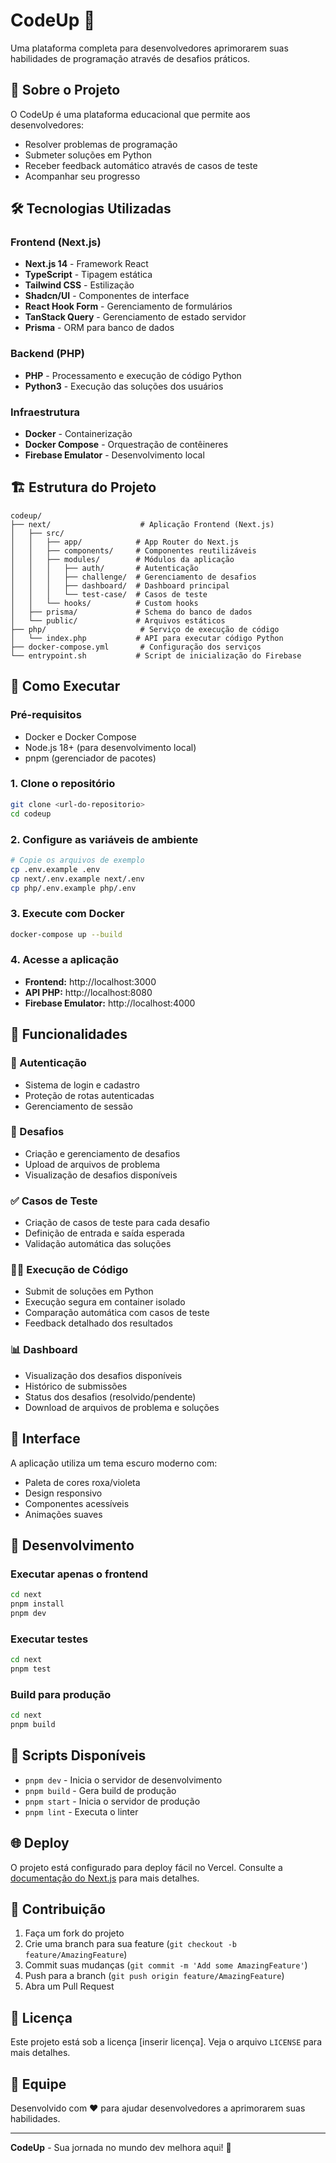 # CodeUp 🚀

Uma plataforma completa para desenvolvedores aprimorarem suas habilidades de programação através de desafios práticos.

## 📖 Sobre o Projeto

O CodeUp é uma plataforma educacional que permite aos desenvolvedores:
- Resolver problemas de programação
- Submeter soluções em Python
- Receber feedback automático através de casos de teste
- Acompanhar seu progresso

## 🛠️ Tecnologias Utilizadas

### Frontend (Next.js)
- **Next.js 14** - Framework React
- **TypeScript** - Tipagem estática
- **Tailwind CSS** - Estilização
- **Shadcn/UI** - Componentes de interface
- **React Hook Form** - Gerenciamento de formulários
- **TanStack Query** - Gerenciamento de estado servidor
- **Prisma** - ORM para banco de dados

### Backend (PHP)
- **PHP** - Processamento e execução de código Python
- **Python3** - Execução das soluções dos usuários

### Infraestrutura
- **Docker** - Containerização
- **Docker Compose** - Orquestração de contêineres
- **Firebase Emulator** - Desenvolvimento local

## 🏗️ Estrutura do Projeto

```
codeup/
├── next/                    # Aplicação Frontend (Next.js)
│   ├── src/
│   │   ├── app/            # App Router do Next.js
│   │   ├── components/     # Componentes reutilizáveis
│   │   ├── modules/        # Módulos da aplicação
│   │   │   ├── auth/       # Autenticação
│   │   │   ├── challenge/  # Gerenciamento de desafios
│   │   │   ├── dashboard/  # Dashboard principal
│   │   │   └── test-case/  # Casos de teste
│   │   └── hooks/          # Custom hooks
│   ├── prisma/             # Schema do banco de dados
│   └── public/             # Arquivos estáticos
├── php/                     # Serviço de execução de código
│   └── index.php           # API para executar código Python
├── docker-compose.yml       # Configuração dos serviços
└── entrypoint.sh           # Script de inicialização do Firebase
```

## 🚀 Como Executar

### Pré-requisitos
- Docker e Docker Compose
- Node.js 18+ (para desenvolvimento local)
- pnpm (gerenciador de pacotes)

### 1. Clone o repositório
```bash
git clone <url-do-repositorio>
cd codeup
```

### 2. Configure as variáveis de ambiente
```bash
# Copie os arquivos de exemplo
cp .env.example .env
cp next/.env.example next/.env
cp php/.env.example php/.env
```

### 3. Execute com Docker
```bash
docker-compose up --build
```

### 4. Acesse a aplicação
- **Frontend:** http://localhost:3000
- **API PHP:** http://localhost:8080
- **Firebase Emulator:** http://localhost:4000

## 📱 Funcionalidades

### 🔐 Autenticação
- Sistema de login e cadastro
- Proteção de rotas autenticadas
- Gerenciamento de sessão

### 🎯 Desafios
- Criação e gerenciamento de desafios
- Upload de arquivos de problema
- Visualização de desafios disponíveis

### ✅ Casos de Teste
- Criação de casos de teste para cada desafio
- Definição de entrada e saída esperada
- Validação automática das soluções

### 🏃‍♂️ Execução de Código
- Submit de soluções em Python
- Execução segura em container isolado
- Comparação automática com casos de teste
- Feedback detalhado dos resultados

### 📊 Dashboard
- Visualização dos desafios disponíveis
- Histórico de submissões
- Status dos desafios (resolvido/pendente)
- Download de arquivos de problema e soluções

## 🎨 Interface

A aplicação utiliza um tema escuro moderno com:
- Paleta de cores roxa/violeta
- Design responsivo
- Componentes acessíveis
- Animações suaves

## 🔧 Desenvolvimento

### Executar apenas o frontend
```bash
cd next
pnpm install
pnpm dev
```

### Executar testes
```bash
cd next
pnpm test
```

### Build para produção
```bash
cd next
pnpm build
```

## 📝 Scripts Disponíveis

- `pnpm dev` - Inicia o servidor de desenvolvimento
- `pnpm build` - Gera build de produção
- `pnpm start` - Inicia o servidor de produção
- `pnpm lint` - Executa o linter

## 🌐 Deploy

O projeto está configurado para deploy fácil no Vercel. Consulte a [documentação do Next.js](https://nextjs.org/docs/app/building-your-application/deploying) para mais detalhes.

## 🤝 Contribuição

1. Faça um fork do projeto
2. Crie uma branch para sua feature (`git checkout -b feature/AmazingFeature`)
3. Commit suas mudanças (`git commit -m 'Add some AmazingFeature'`)
4. Push para a branch (`git push origin feature/AmazingFeature`)
5. Abra um Pull Request

## 📄 Licença

Este projeto está sob a licença [inserir licença]. Veja o arquivo `LICENSE` para mais detalhes.

## 👥 Equipe

Desenvolvido com ❤️ para ajudar desenvolvedores a aprimorarem suas habilidades.

---

**CodeUp** - Sua jornada no mundo dev melhora aqui! 🚀